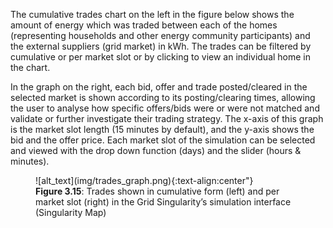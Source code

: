 The cumulative trades chart on the left in the figure below shows the amount of energy which was traded between each of the homes (representing households and other energy community participants) and the external suppliers (grid market) in kWh. The trades can be filtered by cumulative or per market slot or by clicking to view an individual home in the chart.

In the graph on the right, each bid, offer and trade posted/cleared in the selected market is shown according to its posting/clearing times, allowing the user to analyse how specific offers/bids were or were not matched and validate or further investigate their trading strategy. The x-axis of this graph is the market slot length (15 minutes by default), and the y-axis shows the bid and the offer price. Each market slot of the simulation can be selected and viewed with the drop down function (days) and the slider (hours & minutes).

<figure markdown>
  ![alt_text](img/trades_graph.png){:text-align:center"}
  <figcaption><b>Figure 3.15</b>: Trades shown in cumulative form (left) and per market slot (right) in the Grid Singularity’s simulation interface (Singularity Map)
</figcaption>
</figure>
